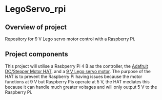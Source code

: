 # LegoServo_rpi
## Overview of project
Repository for 9 V Lego servo motor control with a Raspberry Pi.
## Project components
This project will utilise a Rasbperry Pi 4 B as the controller, the [Adafruit DC/Stepper Motor HAT](https://learn.adafruit.com/adafruit-dc-and-stepper-motor-hat-for-raspberry-pi), and a [9 V Lego servo motor](https://www.brickowl.com/catalog/lego-medium-stone-gray-medium-power-functions-motor-16512-58120). The purpose of the HAT is to prevent the Raspberry Pi having issues because the motor functions at 9 V but Raspberry Pis operate at 5 V, the HAT mediates this because it can handle much greater voltages and will only output 5 V to the Raspberry Pi.
